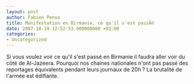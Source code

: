 ```yaml
---
layout: post
author: Fabien Penso
title: Manifestation en Birmanie, ce qu'il s'est passÃ©
date: 2007-10-19 12:52:53.000000000 +02:00
categories:
- Uncategorized
---
```

Si vous voulez voir ce qu'il s'est passé en Birmanie il faudra aller voir du côté de Al-Jazeera. Pourquoi nos chaines nationales n'ont pas passé des reportages équivalents pendant leurs journaux de 20h ? La brutalité de l'armée est édifiante.

<object width="425" height="350"><param name="movie" value="http://www.youtube.com/v/1UqQaizM15Q"></param><param name="wmode" value="transparent"></param><embed src="http://www.youtube.com/v/1UqQaizM15Q" type="application/x-shockwave-flash" wmode="transparent" width="425" height="350"></embed></object>
